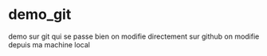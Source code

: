 # demo_git
demo sur git qui se passe bien 
on modifie directement sur github
on modifie depuis ma machine local
